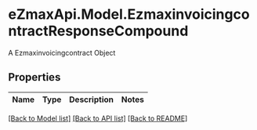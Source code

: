 # eZmaxApi.Model.EzmaxinvoicingcontractResponseCompound
A Ezmaxinvoicingcontract Object

## Properties

Name | Type | Description | Notes
------------ | ------------- | ------------- | -------------

[[Back to Model list]](../README.md#documentation-for-models) [[Back to API list]](../README.md#documentation-for-api-endpoints) [[Back to README]](../README.md)

